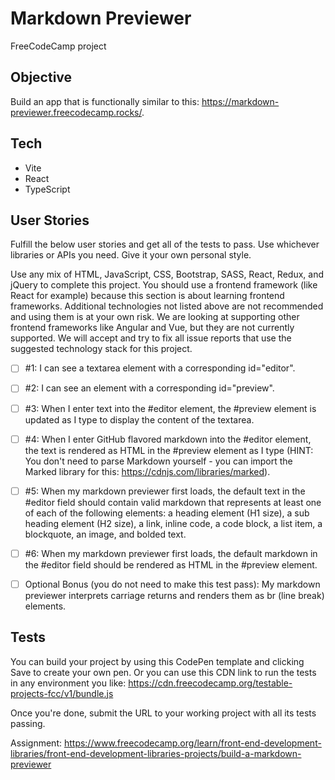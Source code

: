 # Markdown Previewer
FreeCodeCamp project

## Objective

Build an app that is functionally similar to this: https://markdown-previewer.freecodecamp.rocks/.

## Tech
- Vite
- React
- TypeScript

## User Stories

Fulfill the below user stories and get all of the tests to pass. Use whichever libraries or APIs you need. Give it your own personal style.

Use any mix of HTML, JavaScript, CSS, Bootstrap, SASS, React, Redux, and jQuery to complete this project. You should use a frontend framework (like React for example) because this section is about learning frontend frameworks. Additional technologies not listed above are not recommended and using them is at your own risk. We are looking at supporting other frontend frameworks like Angular and Vue, but they are not currently supported. We will accept and try to fix all issue reports that use the suggested technology stack for this project. 

- [ ] #1: I can see a textarea element with a corresponding id="editor".
- [ ] #2: I can see an element with a corresponding id="preview".
- [ ] #3: When I enter text into the #editor element, the #preview element is updated as I type to display the content of the textarea.
- [ ] #4: When I enter GitHub flavored markdown into the #editor element, the text is rendered as HTML in the #preview element as I type (HINT: You don't need to parse Markdown yourself - you can import the Marked library for this: https://cdnjs.com/libraries/marked).
- [ ] #5: When my markdown previewer first loads, the default text in the #editor field should contain valid markdown that represents at least one of each of the following elements: a heading element (H1 size), a sub heading element (H2 size), a link, inline code, a code block, a list item, a blockquote, an image, and bolded text.
- [ ] #6: When my markdown previewer first loads, the default markdown in the #editor field should be rendered as HTML in the #preview element.
- [ ] Optional Bonus (you do not need to make this test pass): My markdown previewer interprets carriage returns and renders them as br (line break) elements.


## Tests

You can build your project by using this CodePen template and clicking Save to create your own pen. Or you can use this CDN link to run the tests in any environment you like: https://cdn.freecodecamp.org/testable-projects-fcc/v1/bundle.js

Once you're done, submit the URL to your working project with all its tests passing.

Assignment: https://www.freecodecamp.org/learn/front-end-development-libraries/front-end-development-libraries-projects/build-a-markdown-previewer
